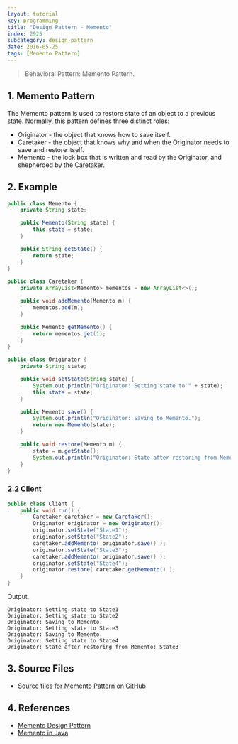 ```yaml
---
layout: tutorial
key: programming
title: "Design Pattern - Memento"
index: 2925
subcategory: design-pattern
date: 2016-05-25
tags: [Memento Pattern]
---
```


> Behavioral Pattern: Memento Pattern.

## 1. Memento Pattern
The Memento pattern is used to restore state of an object to a previous state. Normally, this pattern defines three distinct roles:
* Originator - the object that knows how to save itself.
* Caretaker - the object that knows why and when the Originator needs to save and restore itself.
* Memento - the lock box that is written and read by the Originator, and shepherded by the Caretaker.

## 2. Example
```java
public class Memento {
    private String state;

    public Memento(String state) {
        this.state = state;
    }

    public String getState() {
        return state;
    }
}

public class Caretaker {
    private ArrayList<Memento> mementos = new ArrayList<>();

    public void addMemento(Memento m) {
        mementos.add(m);
    }

    public Memento getMemento() {
        return mementos.get(1);
    }
}

public class Originator {
    private String state;

    public void setState(String state) {
        System.out.println("Originator: Setting state to " + state);
        this.state = state;
    }

    public Memento save() {
        System.out.println("Originator: Saving to Memento.");
        return new Memento(state);
    }

    public void restore(Memento m) {
        state = m.getState();
        System.out.println("Originator: State after restoring from Memento: " + state);
    }
}
```
### 2.2 Client
```java
public class Client {
    public void run() {
        Caretaker caretaker = new Caretaker();
        Originator originator = new Originator();
        originator.setState("State1");
        originator.setState("State2");
        caretaker.addMemento( originator.save() );
        originator.setState("State3");
        caretaker.addMemento( originator.save() );
        originator.setState("State4");
        originator.restore( caretaker.getMemento() );
    }
}
```
Output.
```raw
Originator: Setting state to State1
Originator: Setting state to State2
Originator: Saving to Memento.
Originator: Setting state to State3
Originator: Saving to Memento.
Originator: Setting state to State4
Originator: State after restoring from Memento: State3
```

## 3. Source Files
* [Source files for Memento Pattern on GitHub](https://github.com/jojozhuang/design-patterns-java/tree/master/design-pattern-memento)

## 4. References
* [Memento Design Pattern](https://sourcemaking.com/design_patterns/memento)
* [Memento in Java](https://sourcemaking.com/design_patterns/memento/java/1)
